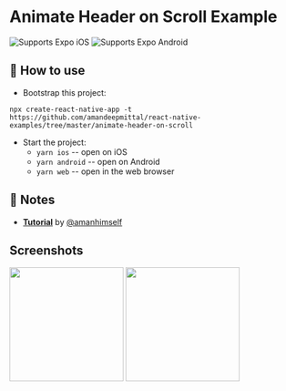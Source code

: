 # Animate Header on Scroll Example

<p>
  <!-- iOS -->
  <img alt="Supports Expo iOS" longdesc="Supports Expo iOS" src="https://img.shields.io/badge/iOS-4630EB.svg?style=flat-square&logo=APPLE&labelColor=999999&logoColor=fff" />
  <!-- Android -->
  <img alt="Supports Expo Android" longdesc="Supports Expo Android" src="https://img.shields.io/badge/Android-4630EB.svg?style=flat-square&logo=ANDROID&labelColor=A4C639&logoColor=fff" />  
</p>

## 🚀 How to use

- Bootstrap this project:

```shell
npx create-react-native-app -t https://github.com/amandeepmittal/react-native-examples/tree/master/animate-header-on-scroll
```

- Start the project:
  - `yarn ios` -- open on iOS
  - `yarn android` -- open on Android
  - `yarn web` -- open in the web browser

## 📝 Notes

- [**Tutorial**](https://blog.jscrambler.com/how-to-animate-a-header-view-on-scroll-with-react-native-animated/) by [@amanhimself][@amanhimself]

## Screenshots

<img src="https://blog.jscrambler.com/content/images/2020/10/jscrambler-blog-how-to-animate-header-view-with-react-native-animated-5.gif" width="200" /> <img src="https://blog.jscrambler.com/content/images/2020/10/jscrambler-blog-how-to-animate-header-view-with-react-native-animated-6.gif" width="200" />

[@amanhimself]: https://twitter.com/amanhimself

